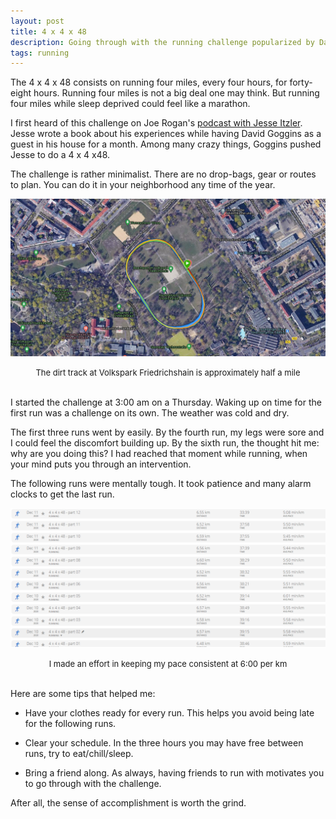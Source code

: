 ```yaml
---
layout: post
title: 4 x 4 x 48  
description: Going through with the running challenge popularized by David Goggins.
tags: running
---
```


The 4 x 4 x 48 consists on running four miles, every four hours, for forty-eight hours. Running four miles is not a big deal one may think. But running four miles while sleep deprived could feel like a marathon.  

I first heard of this challenge on Joe Rogan's [podcast with Jesse Itzler](https://youtu.be/bklrNzdtU3Q?t=610). Jesse wrote a book about his experiences while having David Goggins as a guest in his house for a month. Among many crazy things, Goggins pushed Jesse to do a 4 x 4 x48.  

The challenge is rather minimalist. There are no drop-bags, gear or routes to plan. You can do it in your neighborhood any time of the year.   

![](/asset/screenshot/2021-03-04-4-4-48-img01.png)

<font size="-1"><center><span>The dirt track at Volkspark Friedrichshain is approximately half a mile</span></center></font>
<br>

I started the challenge at 3:00 am on a Thursday. Waking up on time for the first run was a challenge on its own. The weather was cold and dry.  

The first three runs went by easily. By the fourth run, my legs were sore and I could feel the discomfort building up. By the sixth run, the thought hit me: why are you doing this? I had reached that moment while running, when your mind puts you through an intervention.   

The following runs were mentally tough. It took patience and many alarm clocks to get the last run.  
 
![](/asset/screenshot/2021-03-04-4-4-48-img02.png)

<font size="-1"><center><span>I made an effort in keeping my pace consistent at 6:00 per km</span></center></font>
<br>
 
Here are some tips that helped me:  

- Have your clothes ready for every run. This helps you avoid being late for the following runs.  

- Clear your schedule. In the three hours you may have free between runs, try to eat/chill/sleep.  

- Bring a friend along. As always, having friends to run with motivates you to go through with the challenge.  

After all, the sense of accomplishment is worth the grind.  